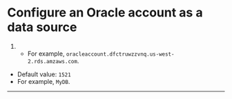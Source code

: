 # Configure an Oracle account as a data source

1.  -   For example, `oracleaccount.dfctruwzzvnq.us-west-2.rds.amzaws.com`.
-   Default value: `1521`
-   For example, `MyDB`.
-   -   -   
